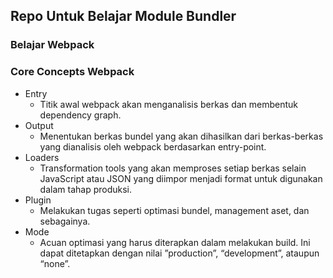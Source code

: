 ## Repo Untuk Belajar Module Bundler

### Belajar Webpack

### Core Concepts Webpack
- Entry
  - Titik awal webpack akan menganalisis berkas dan membentuk dependency graph.
- Output
  - Menentukan berkas bundel yang akan dihasilkan dari berkas-berkas yang dianalisis oleh webpack berdasarkan entry-point.
- Loaders
  - Transformation tools yang akan memproses setiap berkas selain JavaScript atau JSON yang diimpor menjadi format untuk digunakan dalam tahap produksi.
- Plugin
  - Melakukan tugas seperti optimasi bundel, management aset, dan sebagainya.
- Mode
  - Acuan optimasi yang harus diterapkan dalam melakukan build. Ini dapat ditetapkan dengan nilai ”production”, “development”, ataupun “none”.
 
